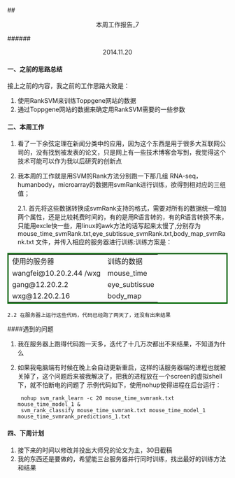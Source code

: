 ##<center>本周工作报告_7</center>

######<center>2014.11.20</center>

#### 一、之前的思路总结

接上之前的内容，我之前的工作思路大致是：

1. 使用RankSVM来训练Toppgene网站的数据
2. 通过Toppgene网站的数据来确定用RankSVM需要的一些参数

#### 二、本周工作
1. 看了一下余弦定理在新闻分类中的应用，因为这个东西是用于很多大互联网公司的，没有找到被发表的论文，只是网上有一些技术博客会写到，我觉得这个技术可能可以作为我以后研究的创新点
2. 我本周的工作就是用SVM的Rank方法分别跑一下那几组 RNA-seq，humanbody，microarray的数据用svmRank进行训练，欲得到相对应的三组值；

	2.1. 首先将这些数据转换成svmRank支持的格式，需要对所有的数据统一增加两个属性，还是比较耗费时间的，有的是用R语言转的，有的R语言转换不来，只能用excle快一些，用linux的awk方法的话写起来太慢了,分别存为mouse_time_svmRank.txt,eye_subtissue_svmRank.txt,body_map_svmRank.txt 文件，并传入相应的服务器进行训练:训练方案是：

<table bordercolor="#006803" align="center" >
		<tr>
			<td> 使用的服务器 </td>
			<td> 训练的数据</td>
		</tr>
		<tr>
			<td> wangfei@10.20.2.44 /wxg </td>
			<td> mouse_time</td>
		</tr>
		<tr>
			<td> gang@12.20.2.2 </td>
			<td> eye_subtissue</td>
		</tr>
		<tr>
			<td> wxg@12.20.2.16 </td>
			<td> body_map</td>
		</tr> 
</table>

	2.2 在服务器上运行这些代码，代码已经跑了两天了，还没有出来结果

####遇到的问题
1. 我在服务器上跑得代码跑一天多，迭代了十几万次都出不来结果，不知道为什么
2. 如果我电脑端有时候在晚上会自动更新重启，这样的话服务器端的进程也就被关掉了，这个问题后来被我解决了，把我的进程放在一个screen的虚拟shell下，就不怕断电的问题了
示例代码如下，使用nohup使得进程在后台运行：

		nohup svm_rank_learn -c 20 mouse_time_svmrank.txt mouse_time_model_1 &
		svm_rank_classify mouse_time_svmrank.txt mouse_time_model_1 mouse_time_svmrank_predictions_1.txt
		

#### 四、下周计划

1. 接下来的时间以修改并投出大师兄的论文为主，30日截稿
2. 我的东西还是要做的，希望能三台服务器并行同时训练，找出最好的训练方法和结果
